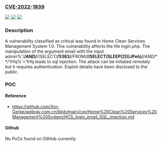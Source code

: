 ### [CVE-2022-1839](https://cve.mitre.org/cgi-bin/cvename.cgi?name=CVE-2022-1839)
![](https://img.shields.io/static/v1?label=Product&message=Home%20Clean%20Services%20Management%20System&color=blue)
![](https://img.shields.io/static/v1?label=Version&message=n%2Fa&color=blue)
![](https://img.shields.io/static/v1?label=Vulnerability&message=CWE-89%20SQL%20Injection&color=brighgreen)

### Description

A vulnerability classified as critical was found in Home Clean Services Management System 1.0. This vulnerability affects the file login.php. The manipulation of the argument email with the input admin%'/**/AND/**/(SELECT/**/5383/**/FROM/**/(SELECT(SLEEP(2)))JPeh)/**/AND/**/'frfq%'='frfq leads to sql injection. The attack can be initiated remotely but it requires authentication. Exploit details have been disclosed to the public.

### POC

#### Reference
- https://github.com/Xor-Gerke/webray.com.cn/blob/main/cve/Home%20Clean%20Services%20Management%20System/HCS_login_email_SQL_injection.md

#### Github
No PoCs found on GitHub currently.

